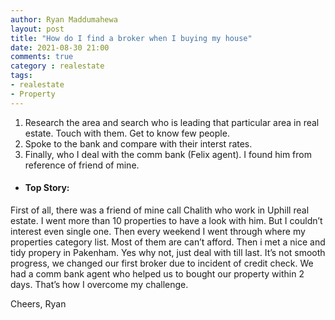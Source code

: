 ```yaml
---
author: Ryan Maddumahewa
layout: post
title: "How do I find a broker when I buying my house"
date: 2021-08-30 21:00
comments: true
category : realestate
tags:
- realestate
- Property
---
```

<section>
<ol>
    <li>Research the area and search who is leading that particular area in real estate. Touch with them. Get to know few people.</li>
    <li>Spoke to the bank and compare with their interst rates. </li>
    <li>Finally, who I deal with the comm bank (Felix agent). I found him from reference of friend of mine.</li>
<ol>
</section>

- #### Top Story: 

First of all, there was a friend of mine call Chalith who work in Uphill real estate. I went more than 10 properties to have a look with him. But I couldn’t interest even single one. Then every weekend I went through where my properties category list. Most of them are can’t afford. Then i met a nice and tidy propery in Pakenham. Yes why not, just deal with till last. It’s not smooth progress, we changed our first broker due to incident of credit check. We had a comm bank agent who helped us to bought our property within 2 days. That’s how I overcome my challenge.  



Cheers,
Ryan
